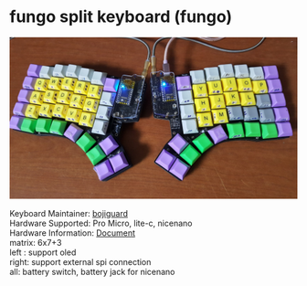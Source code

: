 # fungo split keyboard (fungo)

![fungo](https://github.com/bojiguard/fungo-split-keyboard/blob/master/picture/full%20cover.jpg)


Keyboard Maintainer: [bojiguard](https://github.com/bojiguard/)  
Hardware Supported: Pro Micro, lite-c, nicenano  
Hardware Information: [Document](https://github.com/bojiguard/fungo-split-keyboard)  
matrix: 6x7+3  
left : support oled  
right: support external spi connection  
all: battery switch, battery jack for nicenano  



